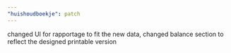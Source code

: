 ```yaml
---
"huishoudboekje": patch
---
```


changed UI for rapportage to fit the new data, changed balance section to reflect the designed printable version
